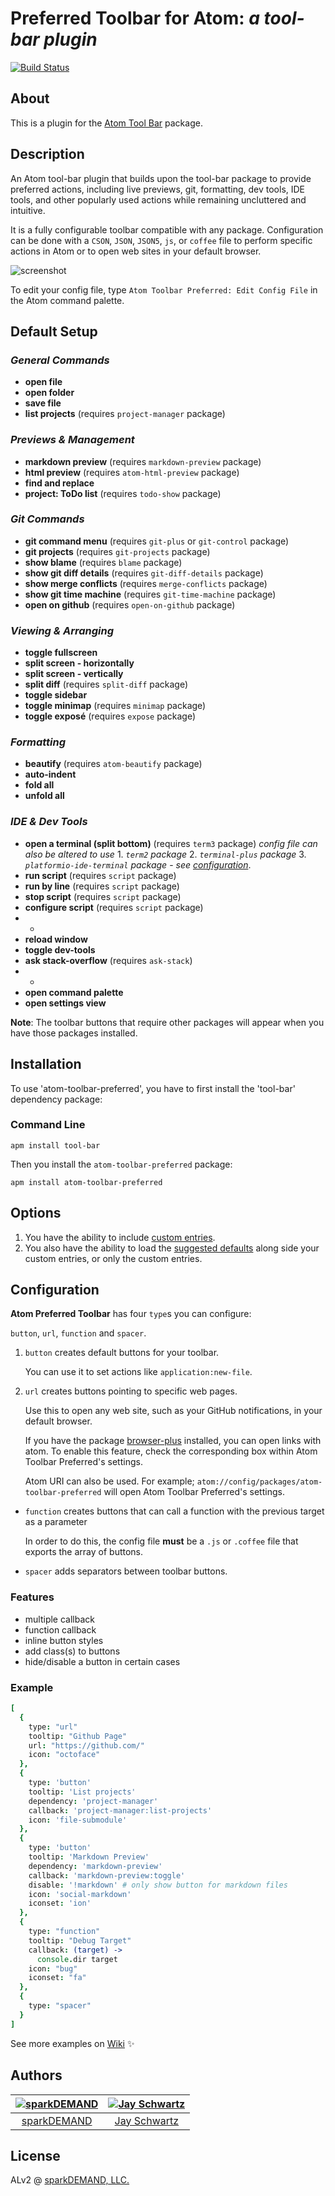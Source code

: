 # Preferred Toolbar for Atom: _a tool-bar plugin_

[![Build Status](https://travis-ci.org/sparkDEMAND/atom-toolbar-preferred.svg?branch=master)](https://travis-ci.org/sparkDEMAND/atom-toolbar-preferred)

## About

This is a plugin for
the [Atom Tool Bar](https://atom.io/packages/tool-bar) package.

## Description

An Atom tool-bar plugin that builds upon the tool-bar package to provide preferred actions, including live previews, git, formatting, dev tools, IDE tools, and other popularly used actions while remaining uncluttered and intuitive.

It is a fully configurable toolbar compatible with any package. Configuration can be done with a `CSON`, `JSON`, `JSON5`, `js`, or `coffee` file
to perform specific actions in Atom or to open web sites in your default browser.

![screenshot](https://raw.githubusercontent.com/sparkDEMAND/atom-toolbar-preferred/master/screenshot_cson.png)

To edit your config file,
type `Atom Toolbar Preferred: Edit Config File` in the Atom command palette.

## Default Setup

### _**General Commands**_

-   **open file**
-   **open folder**
-   **save file**
-   **list projects** (requires `project-manager` package)

### _**Previews & Management**_

-   **markdown preview** (requires `markdown-preview` package)
-   **html preview** (requires `atom-html-preview` package)
-   **find and replace**
-   **project: ToDo list** (requires `todo-show` package)

### _**Git Commands**_

-   **git command menu** (requires `git-plus` or `git-control` package)
-   **git projects** (requires `git-projects` package)
-   **show blame** (requires `blame` package)
-   **show git diff details** (requires `git-diff-details` package)
-   **show merge conflicts** (requires `merge-conflicts` package)
-   **show git time machine** (requires `git-time-machine` package)
-   **open on github** (requires `open-on-github` package)

### _**Viewing & Arranging**_

-   **toggle fullscreen**
-   **split screen - horizontally**
-   **split screen - vertically**
-   **split diff** (requires `split-diff` package)
-   **toggle sidebar**
-   **toggle minimap** (requires `minimap` package)
-   **toggle exposé** (requires `expose` package)

### _**Formatting**_

-   **beautify** (requires `atom-beautify` package)
-   **auto-indent**
-   **fold all**
-   **unfold all**

### _**IDE & Dev Tools**_

-   **open a terminal (split bottom)** (requires `term3` package)
      _config file can also be altered to use_
        1. _`term2` package_
        2. _`terminal-plus` package_
        3. _`platformio-ide-terminal` package_
          - _see [configuration](https://github.com/sparkDEMAND/atom-toolbar-preferred#configuration)_.
-   **run script** (requires `script` package)
-   **run by line** (requires `script` package)
-   **stop script** (requires `script` package)
-   **configure script** (requires `script` package)
-   -
-   **reload window**
-   **toggle dev-tools**
-   **ask stack-overflow** (requires `ask-stack`)
-   -
-   **open command palette**
-   **open settings view**

**Note**: The toolbar buttons that require other packages will appear when you have those packages installed.

## Installation

To use 'atom-toolbar-preferred', you have to first install the 'tool-bar' dependency package:

### Command Line

```
apm install tool-bar
```

Then you install the `atom-toolbar-preferred` package:

```
apm install atom-toolbar-preferred
```

## Options

1.  You have the ability to include [custom entries](https://github.com/sparkDEMAND/atom-toolbar-preferred#configuration).
2.  You also have the ability to load the [suggested defaults](https://github.com/sparkDEMAND/atom-toolbar-preferred#default-setup) along side your custom entries, or only the custom entries.

## Configuration

**Atom Preferred Toolbar** has four `type`s you can configure:

`button`, `url`, `function` and `spacer`.

1.  `button` creates default buttons for your toolbar.

     You can use it to set actions like `application:new-file`.

2.  `url` creates buttons pointing to specific web pages.

    Use this to open any web site, such as your GitHub notifications, in your default browser.

    If you have the package [browser-plus](https://atom.io/packages/browser-plus)
    installed, you can open links with atom. To enable this feature, check the corresponding box within Atom Toolbar Preferred's settings.

    Atom URI can also be used. For example; `atom://config/packages/atom-toolbar-preferred` will open Atom Toolbar Preferred's settings.

-   `function` creates buttons that can call a function with the previous target as a parameter

    In order to do this, the config file **must** be a `.js` or `.coffee` file that exports the array of buttons.

-   `spacer` adds separators between toolbar buttons.

### Features
-   multiple callback
-   function callback
-   inline button styles
-   add class(s) to buttons
-   hide/disable a button in certain cases

### Example

```coffeescript
[
  {
    type: "url"
    tooltip: "Github Page"
    url: "https://github.com/"
    icon: "octoface"
  },
  {
    type: 'button'
    tooltip: 'List projects'
    dependency: 'project-manager'
    callback: 'project-manager:list-projects'
    icon: 'file-submodule'
  },
  {
    type: 'button'
    tooltip: 'Markdown Preview'
    dependency: 'markdown-preview'
    callback: 'markdown-preview:toggle'
    disable: '!markdown' # only show button for markdown files
    icon: 'social-markdown'
    iconset: 'ion'
  },
  {
    type: "function"
    tooltip: "Debug Target"
    callback: (target) ->
      console.dir target
    icon: "bug"
    iconset: "fa"
  },
  {
    type: "spacer"
  }
]
```

See more examples on [Wiki](https://github.com/sparkDEMAND/atom-toolbar-preferred/wiki) ✨

## Authors

| [![sparkDEMAND][sparkDEMAND avatar]](https://github.com/sparkDEMAND) | [![Jay Schwartz][jschwrtz avatar]](https://github.com/jschwrtz) |
| :-----------------------------------------------------------: | :-----------------------------------------------------------------: |
| [sparkDEMAND](https://github.com/sparkDEMAND)                     | [Jay Schwartz](https://github.com/jschwrtz)                   |

## License

ALv2 @ [sparkDEMAND, LLC.](https://github.com/sparkDEMAND/)


[sparkDEMAND avatar]: https://avatars3.githubusercontent.com/u/30666313?s=400&u=345e76d27c1be4d8035bb23cd2db75e80acf6b9f&v=4
[jschwrtz avatar]: https://avatars3.githubusercontent.com/u/26683765?s=400&u=8f2394929ce8d484e04b36527e1351797e029fc6&v=4

